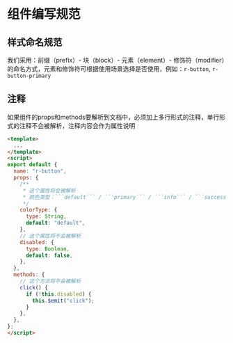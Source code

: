 # 组件编写规范

## 样式命名规范
我们采用：前缀（prefix）- 块（block）- 元素（element）- 修饰符（modifier）的命名方式，元素和修饰符可根据使用场景选择是否使用，例如：```r-button```, ```r-button-primary```

## 注释
如果组件的props和methods要解析到文档中，必须加上多行形式的注释，单行形式的注释不会被解析，注释内容会作为属性说明

```html
<template>
  ...
</template>
<script>  
export default {
  name: "r-button",
  props: {
    /**
     * 这个属性将会被解析
     * 颜色类型：```default``` / ```primary``` / ```info``` / ```success``` / ```warning``` / ```error```
     */
    colorType: {
      type: String,
      default: "default",
    },
    // 这个属性将不会被解析
    disabled: {
      type: Boolean,
      default: false,
    },
  },
  methods: {
    // 这个方法将不会被解析
    click() {
      if (!this.disabled) {
        this.$emit("click");
      }
    },
  },
};
</script>
```
